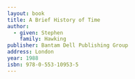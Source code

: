 ```yaml
---
layout: book
title: A Brief History of Time
author:
  - given: Stephen
    family: Hawking
publisher: Bantam Dell Publishing Group
address: London
year: 1988
isbn: 978-0-553-10953-5
---
```

